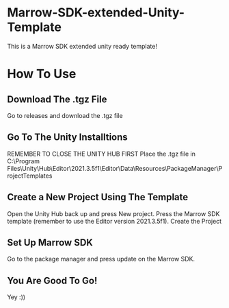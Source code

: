 # Marrow-SDK-extended-Unity-Template
This is a Marrow SDK extended unity ready template!

# How To Use

## Download The .tgz File
Go to releases and download the .tgz file

## Go To The Unity Installtions

REMEMBER TO CLOSE THE UNITY HUB FIRST
Place the .tgz file in C:\Program Files\Unity\Hub\Editor\2021.3.5f1\Editor\Data\Resources\PackageManager\ProjectTemplates

## Create a New Project Using The Template

Open the Unity Hub back up and press New project.
Press the Marrow SDK template (remember to use the Editor version 2021.3.5f1).
Create the Project

## Set Up Marrow SDK
Go to the package manager and press update on the Marrow SDK.

## You Are Good To Go!
Yey :))
